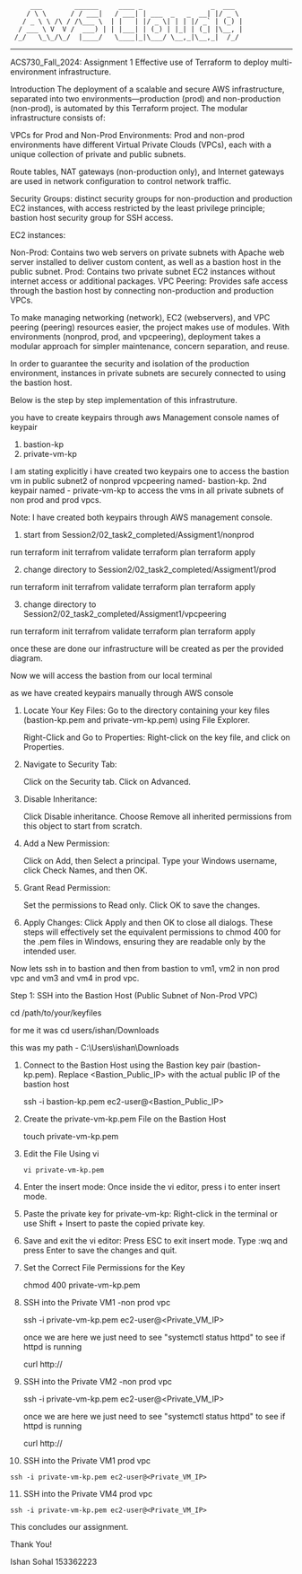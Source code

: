         ___        ______     ____ _                 _  ___  
        / \ \      / / ___|   / ___| | ___  _   _  __| |/ _ \ 
       / _ \ \ /\ / /\___ \  | |   | |/ _ \| | | |/ _` | (_) |
      / ___ \ V  V /  ___) | | |___| | (_) | |_| | (_| |\__, |
     /_/   \_\_/\_/  |____/   \____|_|\___/ \__,_|\__,_|  /_/ 
 ----------------------------------------------------------------- 


ACS730_Fall_2024: Assignment 1 Effective use of Terraform to deploy multi-environment infrastructure.


Introduction
The deployment of a scalable and secure AWS infrastructure, separated into two environments—production (prod) and non-production (non-prod), is automated by this Terraform project. The modular infrastructure consists of:

VPCs for Prod and Non-Prod Environments: Prod and non-prod environments have different Virtual Private Clouds (VPCs), each with a unique collection of private and public subnets.

Route tables, NAT gateways (non-production only), and Internet gateways are used in network configuration to control network traffic.

Security Groups: distinct security groups for non-production and production EC2 instances, with access restricted by the least privilege principle; bastion host security group for SSH access.

EC2 instances:

Non-Prod: Contains two web servers on private subnets with Apache web server installed to deliver custom content, as well as a bastion host in the public subnet.
Prod: Contains two private subnet EC2 instances without internet access or additional packages.
VPC Peering: Provides safe access through the bastion host by connecting non-production and production VPCs.

To make managing networking (network), EC2 (webservers), and VPC peering (peering) resources easier, the project makes use of modules. With environments (nonprod, prod, and vpcpeering), deployment takes a modular approach for simpler maintenance, concern separation, and reuse.

In order to guarantee the security and isolation of the production environment, instances in private subnets are securely connected to using the bastion host.


Below is the step by step implementation of this infrastruture.

you have to create keypairs through aws Management console 
names of keypair
1. bastion-kp
2. private-vm-kp

I am stating explicitly i have created two keypairs one to access the bastion vm in public subnet2 of nonprod vpcpeering named- bastion-kp.
2nd keypair named - private-vm-kp to access the vms in all private subnets of non prod and prod vpcs. 

Note: I have created both keypairs through AWS management console.


1. start from Session2/02_task2_completed/Assigment1/nonprod

run terraform init
    terrafrom validate
    terraform plan
    terraform apply
    
2. change directory to Session2/02_task2_completed/Assigment1/prod

run terraform init
    terrafrom validate
    terraform plan
    terraform apply
    
3. change directory to Session2/02_task2_completed/Assigment1/vpcpeering

run terraform init
    terrafrom validate
    terraform plan
    terraform apply
    

once these are done our infrastructure will be created as per the provided diagram.

Now we will access the bastion from our local terminal

as we have created keypairs manually through AWS console

1. Locate Your Key Files: Go to the directory containing your key files (bastion-kp.pem and private-vm-kp.pem) using File Explorer.
   
   Right-Click and Go to Properties:
   Right-click on the key file, and click on Properties.
2. Navigate to Security Tab:
  
   Click on the Security tab.
   Click on Advanced.
3. Disable Inheritance:
   
   Click Disable inheritance.
   Choose Remove all inherited permissions from this object to start from scratch.
4. Add a New Permission:
   
   Click on Add, then Select a principal.
   Type your Windows username, click Check Names, and then OK.
5. Grant Read Permission:
   
   Set the permissions to Read only.
   Click OK to save the changes.

6. Apply Changes:
   Click Apply and then OK to close all dialogs.
   These steps will effectively set the equivalent permissions to chmod 400 for the .pem files in Windows, ensuring they are readable only by the intended user.

Now lets ssh in to bastion and then from bastion to vm1, vm2 in non prod vpc and vm3 and vm4 in prod vpc.

Step 1: SSH into the Bastion Host (Public Subnet of Non-Prod VPC)

cd /path/to/your/keyfiles

for me it was cd users/ishan/Downloads

   this was my path - C:\Users\ishan\Downloads
   
   
 1. Connect to the Bastion Host using the Bastion key pair (bastion-kp.pem). Replace <Bastion_Public_IP> with the actual public IP of the bastion host
 
    ssh -i bastion-kp.pem ec2-user@<Bastion_Public_IP>
 
 2.  Create the private-vm-kp.pem File on the Bastion Host
 
     touch private-vm-kp.pem

3.  Edit the File Using vi

        vi private-vm-kp.pem

4. Enter the insert mode:
Once inside the vi editor, press i to enter insert mode.

5. Paste the private key for private-vm-kp:
Right-click in the terminal or use Shift + Insert to paste the copied private key.

6. Save and exit the vi editor:
Press ESC to exit insert mode.
Type :wq and press Enter to save the changes and quit.


7. Set the Correct File Permissions for the Key

   chmod 400 private-vm-kp.pem

8.  SSH into the Private VM1 -non prod vpc
     
    ssh -i private-vm-kp.pem ec2-user@<Private_VM_IP>

    once we are here we just need to see 
    "systemctl status httpd"
     to see if httpd is running
     
     curl http://<private IP of ec2 instance>

9.  SSH into the Private VM2 -non prod vpc

    ssh -i private-vm-kp.pem ec2-user@<Private_VM_IP>
    
    once we are here we just need to see 
    "systemctl status httpd"
     to see if httpd is running
     
     curl http://<private IP of ec2 instance>

10.  SSH into the Private VM1  prod vpc
     
    ssh -i private-vm-kp.pem ec2-user@<Private_VM_IP>


11.  SSH into the Private VM4  prod vpc

    ssh -i private-vm-kp.pem ec2-user@<Private_VM_IP>



This concludes our assignment.


Thank You!

Ishan Sohal
153362223



